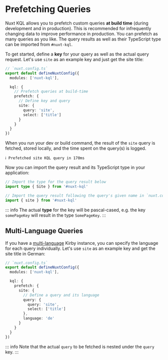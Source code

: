 # Prefetching Queries

Nuxt KQL allows you to prefetch custom queries **at build time** (during development and in production). This is recommended for infrequently changing data to improve performance in production. You can prefetch as many queries as you like. The query results as well as their TypeScript type can be imported from `#nuxt-kql`.

To get started, define a **key** for your query as well as the actual query request. Let's use `site` as an example key and just get the site title:

```ts
// `nuxt.config.ts`
export default defineNuxtConfig({
  modules: ['nuxt-kql'],

  kql: {
    // Prefetch queries at build-time
    prefetch: {
      // Define key and query
      site: {
        query: 'site',
        select: ['title']
      }
    }
  }
})
```

When you run your dev or build command, the result of the `site` query is fetched, stored locally, and the time spent on the query(s) is logged.

```
ℹ Prefetched site KQL query in 170ms
```

Now you can import the query result and its TypeScript type in your application:

```ts
// Import the type for the query result below
import type { Site } from '#nuxt-kql'

// Import the query result following the query's given name in `nuxt.config.ts`
import { site } from '#nuxt-kql'
```

::: info
The actual **type** for the key will be pascal-cased, e.g. the key `somePageKey` will result in the type `SomePageKey`.
:::

## Multi-Language Queries

If you have a [multi-language](/usage/multi-language-sites) Kirby instance, you can specify the language for each query individually. Let's use `site` as an example key and get the site title in German:

```ts
// `nuxt.config.ts`
export default defineNuxtConfig({
  modules: ['nuxt-kql'],

  kql: {
    prefetch: {
      site: {
        // Define a query and its language
        query: {
          query: 'site',
          select: ['title']
        },
        language: 'de'
      }
    }
  }
})
```

::: info
Note that the actual `query` to be fetched is nested under the `query` key.
:::

